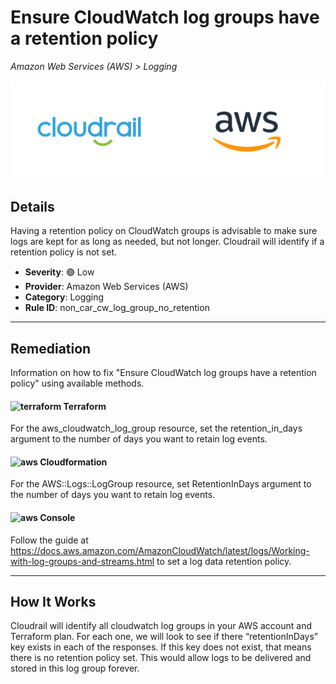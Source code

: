 # Ensure CloudWatch log groups have a retention policy

*Amazon Web Services (AWS) > Logging*

![Cloudrail and Amazon Web Services (AWS) logos](../images/cloudrail_aws.png)

## Details
Having a retention policy on CloudWatch groups is advisable to make sure logs are kept for as long as needed, but not longer. Cloudrail will identify if a retention policy is not set.

- **Severity**: 🟢 Low
- **Provider**: Amazon Web Services (AWS)
- **Category**: Logging
- **Rule ID**: non_car_cw_log_group_no_retention

---

## Remediation
Information on how to fix "Ensure CloudWatch log groups have a retention policy" using available methods.


####  <img src="../_media/emojis/terraform.png" alt="terraform" width="20"/>  Terraform
For the aws_cloudwatch_log_group resource, set the retention_in_days argument to the number of days you want to retain log events.








#### <img src="../_media/emojis/aws.png" alt="aws" width="20"/> Cloudformation
For the AWS::Logs::LogGroup resource, set RetentionInDays argument to the number of days you want to retain log events.



####  <img src="../_media/emojis/aws.png" alt="aws" width="20"/> Console
Follow the guide at <https://docs.aws.amazon.com/AmazonCloudWatch/latest/logs/Working-with-log-groups-and-streams.html> to set a log data retention policy.




---

## How It Works
Cloudrail will identify all cloudwatch log groups in your AWS account and Terraform plan. For each one, we will look to see if there “retentionInDays” key exists in each of the responses. If this key does not exist, that means there is no retention policy set. This would allow logs to be delivered and stored in this log group forever.